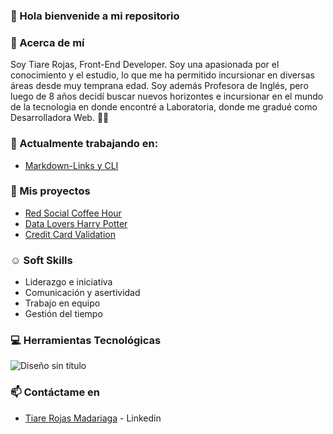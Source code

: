 ### 👋 Hola bienvenide a mi repositorio

### :rocket: Acerca de mí

Soy Tiare Rojas, Front-End Developer. Soy una apasionada por el conocimiento y el estudio, lo que me ha permitido incursionar en diversas áreas desde muy temprana edad. Soy además Profesora de Inglés, pero luego de 8 años decidí buscar nuevos horizontes e incursionar en el mundo de la tecnologia en donde encontré a Laboratoria, donde me gradué como Desarrolladora Web. :woman_technologist:

###  🔭 Actualmente trabajando en: 
* [Markdown-Links y CLI](https://github.com/tiare-rm/Markdown-Links)

### :open_file_folder: Mis proyectos 
* [Red Social Coffee Hour](https://github.com/tiare-rm/Social-Network)
* [Data Lovers Harry Potter](https://github.com/tiare-rm/Data-Lovers-Harry-Potter)
* [Credit Card Validation](https://github.com/tiare-rm/Final-Tarjeta-de-Credito-Valida)

### :relaxed: Soft Skills 
* Liderazgo e iniciativa
* Comunicación y asertividad
* Trabajo en equipo
* Gestión del tiempo

### :computer: Herramientas Tecnológicas 

![Diseño sin título](https://user-images.githubusercontent.com/122039037/235308485-e36bafce-0dde-47c8-8087-ce7a271eacab.png)

### 📫 Contáctame en 
* [Tiare Rojas Madariaga](https://www.linkedin.com/in/tiare-rojas-madariaga/) - Linkedin

<!--
**tiare-rm/tiare-rm** is a ✨ _special_ ✨ repository because its `README.md` (this file) appears on your GitHub profile.

Here are some ideas to get you started:

- 🔭 I’m currently working on ...
- 🌱 I’m currently learning ...
- 👯 I’m looking to collaborate on ...
- 🤔 I’m looking for help with ...
- 💬 Ask me about ...
- 😄 Pronouns: ...
- ⚡ Fun fact: ...
-->
